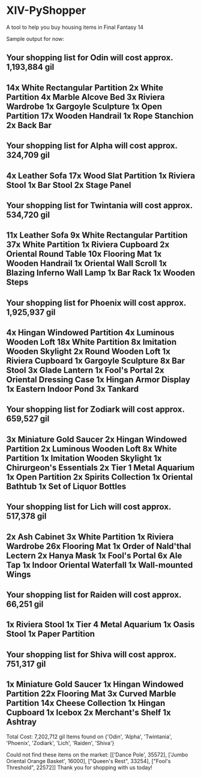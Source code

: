 # XIV-PyShopper
 A tool to help you buy housing items in Final Fantasy 14

Sample output for now:

Your shopping list for Odin will cost approx. 1,193,884 gil
------------------------
14x White Rectangular Partition
2x White Partition
4x Marble Alcove Bed
3x Riviera Wardrobe
1x Gargoyle Sculpture
1x Open Partition
17x Wooden Handrail
1x Rope Stanchion
2x Back Bar
------------------------
 
Your shopping list for Alpha will cost approx. 324,709 gil
------------------------
4x Leather Sofa
17x Wood Slat Partition
1x Riviera Stool
1x Bar Stool
2x Stage Panel
------------------------
 
Your shopping list for Twintania will cost approx. 534,720 gil
------------------------
11x Leather Sofa
9x White Rectangular Partition
37x White Partition
1x Riviera Cupboard
2x Oriental Round Table
10x Flooring Mat
1x Wooden Handrail
1x Oriental Wall Scroll
1x Blazing Inferno Wall Lamp
1x Bar Rack
1x Wooden Steps
------------------------
 
Your shopping list for Phoenix will cost approx. 1,925,937 gil
------------------------
4x Hingan Windowed Partition
4x Luminous Wooden Loft
18x White Partition
8x Imitation Wooden Skylight
2x Round Wooden Loft
1x Riviera Cupboard
1x Gargoyle Sculpture
8x Bar Stool
3x Glade Lantern
1x Fool's Portal
2x Oriental Dressing Case
1x Hingan Armor Display
1x Eastern Indoor Pond
3x Tankard
------------------------
 
Your shopping list for Zodiark will cost approx. 659,527 gil
------------------------
3x Miniature Gold Saucer
2x Hingan Windowed Partition
2x Luminous Wooden Loft
8x White Partition
1x Imitation Wooden Skylight
1x Chirurgeon's Essentials
2x Tier 1 Metal Aquarium
1x Open Partition
2x Spirits Collection
1x Oriental Bathtub
1x Set of Liquor Bottles
------------------------
 
Your shopping list for Lich will cost approx. 517,378 gil
------------------------
2x Ash Cabinet
3x White Partition
1x Riviera Wardrobe
26x Flooring Mat
1x Order of Nald'thal Lectern
2x Hanya Mask
1x Fool's Portal
6x Ale Tap
1x Indoor Oriental Waterfall
1x Wall-mounted Wings
------------------------
 
Your shopping list for Raiden will cost approx. 66,251 gil
------------------------
1x Riviera Stool
1x Tier 4 Metal Aquarium
1x Oasis Stool
1x Paper Partition
------------------------
 
Your shopping list for Shiva will cost approx. 751,317 gil
------------------------
1x Miniature Gold Saucer
1x Hingan Windowed Partition
22x Flooring Mat
3x Curved Marble Partition
14x Cheese Collection
1x Hingan Cupboard
1x Icebox
2x Merchant's Shelf
1x Ashtray
------------------------
 
Total Cost: 7,202,712 gil
Items found on {'Odin', 'Alpha', 'Twintania', 'Phoenix', 'Zodiark', 'Lich', 'Raiden', 'Shiva'}

Could not find these items on the market: [['Dance Pole', 35572], ['Jumbo Oriental Orange Basket', 16000], ["Queen's Rest", 33254], ["Fool's Threshold", 22572]]
Thank you for shopping with us today!